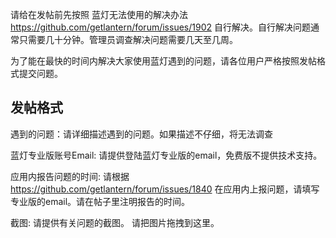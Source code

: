 请给在发帖前先按照 蓝灯无法使用的解决办法 https://github.com/getlantern/forum/issues/1902 自行解决。自行解决问题通常只需要几十分钟。管理员调查解决问题需要几天至几周。

为了能在最快的时间内解决大家使用蓝灯遇到的问题，请各位用户严格按照发帖格式提交问题。

## 发帖格式
遇到的问题：请详细描述遇到的问题。如果描述不仔细，将无法调查

蓝灯专业版账号Email:  请提供登陆蓝灯专业版的email，免费版不提供技术支持。

应用内报告问题的时间:  请根据 https://github.com/getlantern/forum/issues/1840 在应用内上报问题，请填写专业版的email。请在帖子里注明报告的时间。

截图: 请提供有关问题的截图。 请把图片拖拽到这里。





